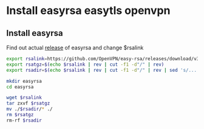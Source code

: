 # Install easyrsa easytls openvpn 
## Install easyrsa

Find out actual [release](https://github.com/OpenVPN/easy-rsa/releases) of easyrsa and change $rsalink 

```sh
export rsalink=https://github.com/OpenVPN/easy-rsa/releases/download/v3.1.6/EasyRSA-3.1.6.tgz
export rsatgz=$(echo $rsalink | rev | cut -f1 -d"/" | rev)
export rsadir=$(echo $rsalink | rev | cut -f1 -d"/" | rev | sed 's/....$//')

mkdir easyrsa
cd easyrsa

wget $rsalink
tar zxvf $rsatgz
mv ./$rsadir/* ./
rm $rsatgz
rm-rf $rsadir
